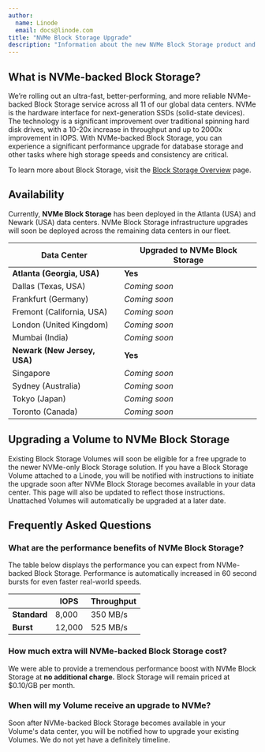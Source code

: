 ```yaml
---
author:
  name: Linode
  email: docs@linode.com
title: "NVMe Block Storage Upgrade"
description: "Information about the new NVMe Block Storage product and how to upgrade a Volume."
---
```


## What is NVMe-backed Block Storage?

We’re rolling out an ultra-fast, better-performing, and more reliable NVMe-backed Block Storage service across all 11 of our global data centers. NVMe is the hardware interface for next-generation SSDs (solid-state devices). The technology is a significant improvement over traditional spinning hard disk drives, with a 10-20x increase in throughput and up to 2000x improvement in IOPS. With NVMe-backed Block Storage, you can experience a significant performance upgrade for database storage and other tasks where high storage speeds and consistency are critical.

To learn more about Block Storage, visit the [Block Storage Overview](/docs/products/storage/block-storage/) page.

## Availability

Currently, **NVMe Block Storage** has been deployed in the Atlanta (USA) and Newark (USA) data centers. NVMe Block Storage infrastructure upgrades will soon be deployed across the remaining data centers in our fleet.

| Data Center | Upgraded to NVMe Block Storage |
| -- | -- |
| **Atlanta (Georgia, USA)** | **Yes** |
| Dallas (Texas, USA) | *Coming soon* |
| Frankfurt (Germany) | *Coming soon* |
| Fremont (California, USA) | *Coming soon* |
| London (United Kingdom) | *Coming soon* |
| Mumbai (India) | *Coming soon* |
| **Newark (New Jersey, USA)** | **Yes** |
| Singapore | *Coming soon* |
| Sydney (Australia) | *Coming soon* |
| Tokyo (Japan) | *Coming soon* |
| Toronto (Canada) | *Coming soon* |

## Upgrading a Volume to NVMe Block Storage

Existing Block Storage Volumes will soon be eligible for a free upgrade to the newer NVMe-only Block Storage solution. If you have a Block Storage Volume attached to a Linode, you will be notified with instructions to initiate the upgrade soon after NVMe Block Storage becomes available in your data center. This page will also be updated to reflect those instructions. Unattached Volumes will automatically be upgraded at a later date.

## Frequently Asked Questions

### What are the performance benefits of NVMe Block Storage?

The table below displays the performance you can expect from NVMe-backed Block Storage. Performance is automatically increased in 60 second bursts for even faster real-world speeds.

| | IOPS | Throughput |
| -- | -- | -- |
| **Standard** | 8,000 | 350 MB/s |
| **Burst** | 12,000 | 525 MB/s |

### How much extra will NVMe-backed Block Storage cost?

We were able to provide a tremendous performance boost with NVMe Block Storage at **no additional charge.** Block Storage will remain priced at $0.10/GB per month.

### When will my Volume receive an upgrade to NVMe?

Soon after NVMe-backed Block Storage becomes available in your Volume's data center, you will be notified how to upgrade your existing Volumes. We do not yet have a definitely timeline.